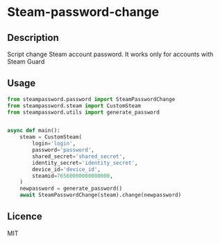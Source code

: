 # Steam-password-change

## Description

Script change Steam account password. It works only for accounts with Steam Guard

## Usage

```python
from steampassword.password import SteamPasswordChange
from steampassword.steam import CustomSteam
from steampassword.utils import generate_password


async def main():
    steam = CustomSteam(
        login='login',
        password='password',
        shared_secret='shared_secret',
        identity_secret='identity_secret',
        device_id='device_id',
        steamid=76560000000000000,
    )
    newpassword = generate_password()
    await SteamPasswordChange(steam).change(newpassword)
```


## Licence

MIT